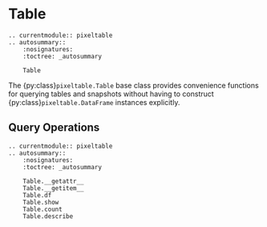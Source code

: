 # Table

```{eval-rst}
.. currentmodule:: pixeltable
.. autosummary::
    :nosignatures:
    :toctree: _autosummary

    Table
```

The {py:class}`pixeltable.Table` base class provides convenience functions for querying tables and snapshots
without having to construct {py:class}`pixeltable.DataFrame` instances explicitly.

## Query Operations

```{eval-rst}
.. currentmodule:: pixeltable
.. autosummary::
    :nosignatures:
    :toctree: _autosummary

    Table.__getattr__
    Table.__getitem__
    Table.df
    Table.show
    Table.count
    Table.describe
```
